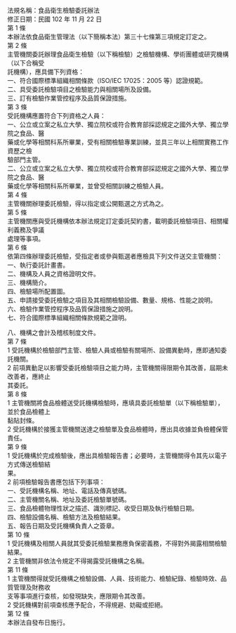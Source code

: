 法規名稱：食品衛生檢驗委託辦法  
修正日期：民國 102 年 11 月 22 日  
第 1 條  
本辦法依食品衛生管理法（以下簡稱本法）第三十七條第三項規定訂定之。  
第 2 條  
主管機關委託辦理食品衛生檢驗（以下稱檢驗）之檢驗機構、學術團體或研究機構（以下合稱受  
託機構），應具備下列資格：  
一、符合國際標準組織相關條款（ISO/IEC 17025：2005 等）認證規範。  
二、具受委託檢驗項目之檢驗能力與相關場所及設備。  
三、訂有檢驗作業管控程序及品質保證措施。  
第 3 條  
受託機構應置符合下列資格之人員：  
一、公立或立案之私立大學、獨立院校或符合教育部採認規定之國外大學、獨立學院之食品、醫  
藥或化學等相關科系所畢業，受有相關檢驗專業訓練，並具三年以上相關實務工作資歷之檢  
驗部門主管。  
二、公立或立案之私立大學、獨立院校或符合教育部採認規定之國外大學、獨立學院之食品、醫  
藥或化學等相關科系所畢業，並曾受相關訓練之檢驗人員。  
第 4 條  
主管機關辦理委託檢驗，得以指定或公開甄選之方式為之。  
第 5 條  
主管機關應與受託機構依本辦法規定訂定委託契約書，載明委託檢驗項目、相關權利義務及爭議  
處理等事項。  
第 6 條  
依第四條辦理委託檢驗，受指定者或參與甄選者應檢具下列文件送交主管機關：  
一、執行委託計畫書。  
二、機構及人員之資格證明文件。  
三、機構簡介。  
四、檢驗場所配置圖。  
五、申請接受委託檢驗之項目及其相關檢驗設備、數量、規格、性能之說明。  
六、檢驗作業管控程序及品質保證措施之說明。  
七、符合國際標準組織相關條款規範之證明。  


八、機構之會計及稽核制度文件。  
第 7 條  
1 受託機構於檢驗部門主管、檢驗人員或檢驗有關場所、設備異動時，應即通知委託機關。  
2 前項異動足以影響受委託檢驗項目之能力時，主管機關得限期令其改善，屆期未改善者，應終止  
其委託。  
第 8 條  
1 主管機關將食品檢體送受託機構檢驗時，應填具委託檢驗單（以下稱檢驗單），並於食品檢體上  
黏貼封條。  
2 受託機構於接獲主管機關送達之檢驗單及食品檢體時，應出具收據並負檢體保管責任。  
第 9 條  
1 受託機構於完成檢驗後，應出具檢驗報告書；必要時，主管機關得令其先以電子方式傳送檢驗結  
果。  
2 前項檢驗報告書應包括下列事項：  
一、受託機構名稱、地址、電話及傳真號碼。  
二、主管機關名稱、地址及委託檢驗單號碼。  
三、食品檢體物理性狀之描述、識別標記、收受日期及執行檢驗日期。  
四、檢驗設備名稱、檢驗方法及檢驗結果。  
五、報告日期及受託機構負責人之簽章。  
第 10 條  
1 受託機構及相關人員就其受委託檢驗業務應負保密義務，不得對外揭露相關檢驗結果。  
2 主管機關非依法令規定不得揭露受託機構之名稱。  
第 11 條  
1 主管機關得就受託機構之檢驗設備、人員、技術能力、檢驗紀錄、檢驗時效、品質管理及財務收  
支等事項進行查核，如發現缺失，應限期令其改善。  
2 受託機構對前項查核應予配合，不得規避、妨礙或拒絕。  
第 12 條  
本辦法自發布日施行。  


